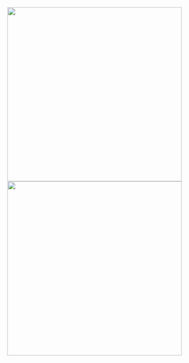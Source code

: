 <img src="https://victorcazalis.github.io/Victor3.JPG"  align="center" width="400">
<img src="https://victorcazalis.github.io/Victor2.jpg"  align="center" width="400">

